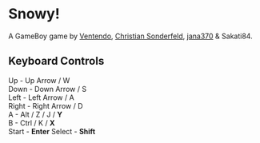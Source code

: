 # Snowy!

A GameBoy game by [Ventendo](https://github.com/Ventendo), [Christian Sonderfeld](https://github.com/christian-so), [jana370](https://github.com/jana370) & Sakati84.

## Keyboard Controls

Up - Up Arrow / W  
Down - Down Arrow / S  
Left - Left Arrow / A  
Right - Right Arrow / D  
A - Alt / Z / J  / **Y**  
B - Ctrl / K / **X**  
Start - **Enter** 
Select - **Shift**

